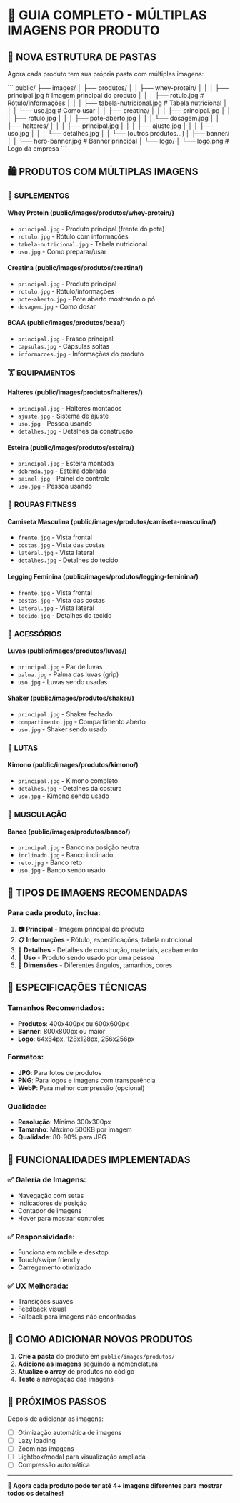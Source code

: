 # 📸 GUIA COMPLETO - MÚLTIPLAS IMAGENS POR PRODUTO

## 📁 NOVA ESTRUTURA DE PASTAS

Agora cada produto tem sua própria pasta com múltiplas imagens:

\`\`\`
public/
├── images/
│   ├── produtos/
│   │   ├── whey-protein/
│   │   │   ├── principal.jpg          # Imagem principal do produto
│   │   │   ├── rotulo.jpg             # Rótulo/informações
│   │   │   ├── tabela-nutricional.jpg # Tabela nutricional
│   │   │   └── uso.jpg                # Como usar
│   │   ├── creatina/
│   │   │   ├── principal.jpg
│   │   │   ├── rotulo.jpg
│   │   │   ├── pote-aberto.jpg
│   │   │   └── dosagem.jpg
│   │   ├── halteres/
│   │   │   ├── principal.jpg
│   │   │   ├── ajuste.jpg
│   │   │   ├── uso.jpg
│   │   │   └── detalhes.jpg
│   │   └── [outros produtos...]
│   ├── banner/
│   │   └── hero-banner.jpg            # Banner principal
│   └── logo/
│       └── logo.png                   # Logo da empresa
\`\`\`

## 🛍️ PRODUTOS COM MÚLTIPLAS IMAGENS

### 💊 **SUPLEMENTOS**

#### **Whey Protein** (public/images/produtos/whey-protein/)
- `principal.jpg` - Produto principal (frente do pote)
- `rotulo.jpg` - Rótulo com informações
- `tabela-nutricional.jpg` - Tabela nutricional
- `uso.jpg` - Como preparar/usar

#### **Creatina** (public/images/produtos/creatina/)
- `principal.jpg` - Produto principal
- `rotulo.jpg` - Rótulo/informações
- `pote-aberto.jpg` - Pote aberto mostrando o pó
- `dosagem.jpg` - Como dosar

#### **BCAA** (public/images/produtos/bcaa/)
- `principal.jpg` - Frasco principal
- `capsulas.jpg` - Cápsulas soltas
- `informacoes.jpg` - Informações do produto

### 🏋️ **EQUIPAMENTOS**

#### **Halteres** (public/images/produtos/halteres/)
- `principal.jpg` - Halteres montados
- `ajuste.jpg` - Sistema de ajuste
- `uso.jpg` - Pessoa usando
- `detalhes.jpg` - Detalhes da construção

#### **Esteira** (public/images/produtos/esteira/)
- `principal.jpg` - Esteira montada
- `dobrada.jpg` - Esteira dobrada
- `painel.jpg` - Painel de controle
- `uso.jpg` - Pessoa usando

### 👕 **ROUPAS FITNESS**

#### **Camiseta Masculina** (public/images/produtos/camiseta-masculina/)
- `frente.jpg` - Vista frontal
- `costas.jpg` - Vista das costas
- `lateral.jpg` - Vista lateral
- `detalhes.jpg` - Detalhes do tecido

#### **Legging Feminina** (public/images/produtos/legging-feminina/)
- `frente.jpg` - Vista frontal
- `costas.jpg` - Vista das costas
- `lateral.jpg` - Vista lateral
- `tecido.jpg` - Detalhes do tecido

### 🧤 **ACESSÓRIOS**

#### **Luvas** (public/images/produtos/luvas/)
- `principal.jpg` - Par de luvas
- `palma.jpg` - Palma das luvas (grip)
- `uso.jpg` - Luvas sendo usadas

#### **Shaker** (public/images/produtos/shaker/)
- `principal.jpg` - Shaker fechado
- `compartimento.jpg` - Compartimento aberto
- `uso.jpg` - Shaker sendo usado

### 🥋 **LUTAS**

#### **Kimono** (public/images/produtos/kimono/)
- `principal.jpg` - Kimono completo
- `detalhes.jpg` - Detalhes da costura
- `uso.jpg` - Kimono sendo usado

### 💪 **MUSCULAÇÃO**

#### **Banco** (public/images/produtos/banco/)
- `principal.jpg` - Banco na posição neutra
- `inclinado.jpg` - Banco inclinado
- `reto.jpg` - Banco reto
- `uso.jpg` - Banco sendo usado

## 🎨 **TIPOS DE IMAGENS RECOMENDADAS**

### **Para cada produto, inclua:**

1. **📷 Principal** - Imagem principal do produto
2. **📋 Informações** - Rótulo, especificações, tabela nutricional
3. **🔧 Detalhes** - Detalhes de construção, materiais, acabamento
4. **👤 Uso** - Produto sendo usado por uma pessoa
5. **📐 Dimensões** - Diferentes ângulos, tamanhos, cores

## 📐 **ESPECIFICAÇÕES TÉCNICAS**

### **Tamanhos Recomendados:**
- **Produtos**: 400x400px ou 600x600px
- **Banner**: 800x800px ou maior
- **Logo**: 64x64px, 128x128px, 256x256px

### **Formatos:**
- **JPG**: Para fotos de produtos
- **PNG**: Para logos e imagens com transparência
- **WebP**: Para melhor compressão (opcional)

### **Qualidade:**
- **Resolução**: Mínimo 300x300px
- **Tamanho**: Máximo 500KB por imagem
- **Qualidade**: 80-90% para JPG

## 🚀 **FUNCIONALIDADES IMPLEMENTADAS**

### ✅ **Galeria de Imagens:**
- Navegação com setas
- Indicadores de posição
- Contador de imagens
- Hover para mostrar controles

### ✅ **Responsividade:**
- Funciona em mobile e desktop
- Touch/swipe friendly
- Carregamento otimizado

### ✅ **UX Melhorada:**
- Transições suaves
- Feedback visual
- Fallback para imagens não encontradas

## 📝 **COMO ADICIONAR NOVOS PRODUTOS**

1. **Crie a pasta** do produto em `public/images/produtos/`
2. **Adicione as imagens** seguindo a nomenclatura
3. **Atualize o array** de produtos no código
4. **Teste** a navegação das imagens

## 🔄 **PRÓXIMOS PASSOS**

Depois de adicionar as imagens:
- [ ] Otimização automática de imagens
- [ ] Lazy loading
- [ ] Zoom nas imagens
- [ ] Lightbox/modal para visualização ampliada
- [ ] Compressão automática

---

**🎯 Agora cada produto pode ter até 4+ imagens diferentes para mostrar todos os detalhes!**
